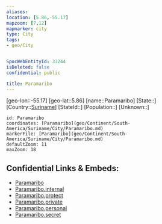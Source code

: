 ```yaml
---
aliases: 
location: [5.86,-55.17]
mapzoom: [7,12] 
mapmarker: city 
type: City
tags:
- geo/City


SpocWebEntityId: 33244
isDeleted: false
confidential: public

title: Paramaribo
---
```

[geo-lon::-55.17]
[geo-lat::5.86]
[name::Paramaribo]
[State::]
[Country::[Suriname](geo/Continent/South-America/Suriname.md)]
[StateId::]
[Population::]
[Unknown::]


```leaflet
id: Paramaribo
coordinates: [Paramaribo](geo/Continent/South-America/Suriname/City/Paramaribo.md)
markerFile: [Paramaribo](geo/Continent/South-America/Suriname/City/Paramaribo.md)
defaultZoom: 11 
maxZoom: 18
```


## Confidential Links & Embeds: 
- [Paramaribo](../../../../../../_public/geo/Continent/South-America/Suriname/City/Paramaribo.md) 
- [Paramaribo.internal](../../../../../../_internal/geo/Continent/South-America/Suriname/City/Paramaribo.internal.md) 
- [Paramaribo.protect](../../../../../../_protect/geo/Continent/South-America/Suriname/City/Paramaribo.protect.md) 
- [Paramaribo.private](../../../../../../_private/geo/Continent/South-America/Suriname/City/Paramaribo.private.md) 
- [Paramaribo.personal](../../../../../../_personal/geo/Continent/South-America/Suriname/City/Paramaribo.personal.md) 
- [Paramaribo.secret](../../../../../../_secret/geo/Continent/South-America/Suriname/City/Paramaribo.secret.md) 
